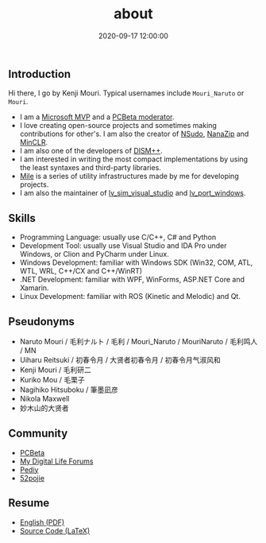 ﻿---
title: about
date: 2020-09-17 12:00:00
layout: about
---

## Introduction

Hi there, I go by Kenji Mouri. Typical usernames include `Mouri_Naruto` or
`Mouri`.

+ I am a [Microsoft MVP] and a [PCBeta moderator].
+ I love creating open-source projects and sometimes making contributions for
  other's. I am also the creator of [NSudo], [NanaZip] and [MinCLR].
+ I am also one of the developers of [DISM++].
+ I am interested in writing the most compact implementations by using the 
  least syntaxes and third-party libraries.
+ [Mile] is a series of utility infrastructures made by me for developing 
  projects.
+ I am also the maintainer of [lv_sim_visual_studio] and [lv_port_windows].

[Microsoft MVP]: https://mvp.microsoft.com/en-us/PublicProfile/5004706?fullName=Kenji%20Mouri
[PCBeta moderator]: https://i.pcbeta.com/home.php?mod=space&uid=3887572&do=profile
[NSudo]: https://m2team.github.io/NSudo
[NanaZip]: https://github.com/M2Team/NanaZip
[MinCLR]: https://github.com/M2Team/MinCLR
[DISM++]: https://github.com/Chuyu-Team/Dism-Multi-language/releases/latest
[Mile]: https://github.com/ProjectMile
[lv_sim_visual_studio]: https://github.com/lvgl/lv_sim_visual_studio
[lv_port_windows]: https://github.com/lvgl/lv_port_windows

## Skills

- Programming Language: usually use C/C++, C\# and Python
- Development Tool: usually use Visual Studio and IDA Pro under Windows, or 
  Clion and PyCharm under Linux.
- Windows Development: familiar with Windows SDK (Win32, COM, ATL, WTL, WRL, 
  C++/CX and C++/WinRT)
- .NET Development: familiar with WPF, WinForms, ASP.NET Core and Xamarin.
- Linux Development: familiar with ROS (Kinetic and Melodic) and Qt.

## Pseudonyms

- Naruto Mouri / 毛利ナルト / 毛利 / Mouri_Naruto / MouriNaruto / 毛利鸣人 / MN
- Uiharu Reitsuki / 初春令月 / 大贤者初春令月 / 初春令月气淑风和
- Kenji Mouri / 毛利研二
- Kuriko Mou / 毛栗子
- Nagihiko Hitsuboku / 筆墨凪彦
- Nikola Maxwell
- 妙木山的大贤者

## Community

- [PCBeta](http://i.pcbeta.com/space-uid-3887572.html)
- [My Digital Life Forums](https://forums.mydigitallife.net/members/442930)
- [Pediy](https://bbs.pediy.com/user-home-881623.htm)
- [52pojie](https://www.52pojie.cn/home.php?mod=space&uid=512260)

## Resume

- [English (PDF)](/assets/resume.pdf)
- [Source Code (LaTeX)](https://github.com/MouriNaruto/MouriNaruto/tree/master/resume)

<!-- ## 注释

Naruto Mouri is a pseudonym for technical talking purpose, created at July 
12th, 2012. Kenji Mouri is a formal pseudonym created at October 13th, 2017. -->
